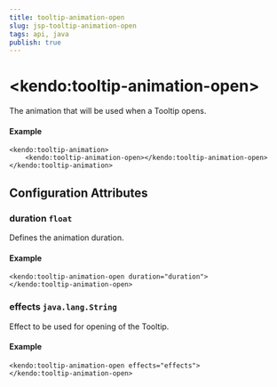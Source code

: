 ```yaml
---
title: tooltip-animation-open
slug: jsp-tooltip-animation-open
tags: api, java
publish: true
---
```


# \<kendo:tooltip-animation-open\>

The animation that will be used when a Tooltip opens.

#### Example
    <kendo:tooltip-animation>
        <kendo:tooltip-animation-open></kendo:tooltip-animation-open>
    </kendo:tooltip-animation>

## Configuration Attributes

### duration `float`

Defines the animation duration.

#### Example
    <kendo:tooltip-animation-open duration="duration">
    </kendo:tooltip-animation-open>

### effects `java.lang.String`

Effect to be used for opening of the Tooltip.

#### Example
    <kendo:tooltip-animation-open effects="effects">
    </kendo:tooltip-animation-open>

